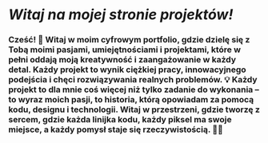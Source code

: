 # *Witaj na mojej stronie projektów!*

### Cześć! 👋 Witaj w moim cyfrowym portfolio, gdzie dzielę się z Tobą moimi pasjami, umiejętnościami i projektami, które w pełni oddają moją kreatywność i zaangażowanie w każdy detal. Każdy projekt to wynik ciężkiej pracy, innowacyjnego podejścia i chęci rozwiązywania realnych problemów. 💡 Każdy projekt to dla mnie coś więcej niż tylko zadanie do wykonania – to wyraz moich pasji, to historia, którą opowiadam za pomocą kodu, designu i technologii. Witaj w przestrzeni, gdzie tworzę z sercem, gdzie każda linijka kodu, każdy piksel ma swoje miejsce, a każdy pomysł staje się rzeczywistością. 🧑‍💻